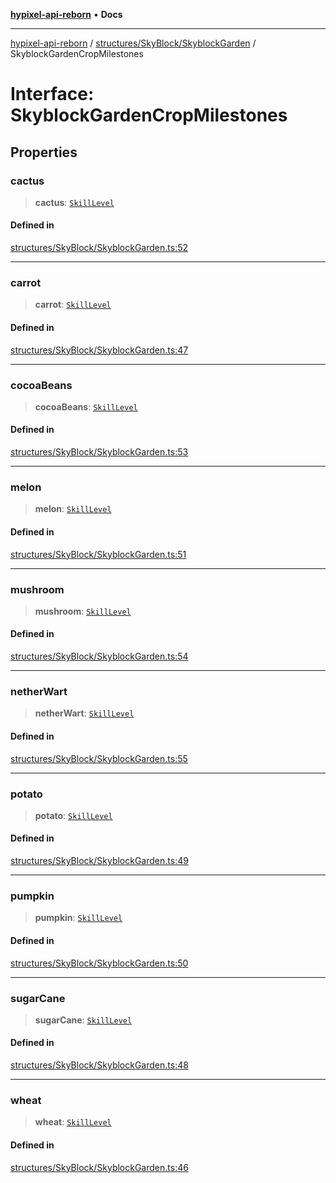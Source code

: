 [**hypixel-api-reborn**](../../../../README.md) • **Docs**

***

[hypixel-api-reborn](../../../../modules.md) / [structures/SkyBlock/SkyblockGarden](../README.md) / SkyblockGardenCropMilestones

# Interface: SkyblockGardenCropMilestones

## Properties

### cactus

> **cactus**: [`SkillLevel`](../../SkyblockMemberTypes/interfaces/SkillLevel.md)

#### Defined in

[structures/SkyBlock/SkyblockGarden.ts:52](https://github.com/Kathund/REBORN-docs-TEST/blob/226e7f6a62bb6bca87ef0828ac84e9098d59f860/src/structures/SkyBlock/SkyblockGarden.ts#L52)

***

### carrot

> **carrot**: [`SkillLevel`](../../SkyblockMemberTypes/interfaces/SkillLevel.md)

#### Defined in

[structures/SkyBlock/SkyblockGarden.ts:47](https://github.com/Kathund/REBORN-docs-TEST/blob/226e7f6a62bb6bca87ef0828ac84e9098d59f860/src/structures/SkyBlock/SkyblockGarden.ts#L47)

***

### cocoaBeans

> **cocoaBeans**: [`SkillLevel`](../../SkyblockMemberTypes/interfaces/SkillLevel.md)

#### Defined in

[structures/SkyBlock/SkyblockGarden.ts:53](https://github.com/Kathund/REBORN-docs-TEST/blob/226e7f6a62bb6bca87ef0828ac84e9098d59f860/src/structures/SkyBlock/SkyblockGarden.ts#L53)

***

### melon

> **melon**: [`SkillLevel`](../../SkyblockMemberTypes/interfaces/SkillLevel.md)

#### Defined in

[structures/SkyBlock/SkyblockGarden.ts:51](https://github.com/Kathund/REBORN-docs-TEST/blob/226e7f6a62bb6bca87ef0828ac84e9098d59f860/src/structures/SkyBlock/SkyblockGarden.ts#L51)

***

### mushroom

> **mushroom**: [`SkillLevel`](../../SkyblockMemberTypes/interfaces/SkillLevel.md)

#### Defined in

[structures/SkyBlock/SkyblockGarden.ts:54](https://github.com/Kathund/REBORN-docs-TEST/blob/226e7f6a62bb6bca87ef0828ac84e9098d59f860/src/structures/SkyBlock/SkyblockGarden.ts#L54)

***

### netherWart

> **netherWart**: [`SkillLevel`](../../SkyblockMemberTypes/interfaces/SkillLevel.md)

#### Defined in

[structures/SkyBlock/SkyblockGarden.ts:55](https://github.com/Kathund/REBORN-docs-TEST/blob/226e7f6a62bb6bca87ef0828ac84e9098d59f860/src/structures/SkyBlock/SkyblockGarden.ts#L55)

***

### potato

> **potato**: [`SkillLevel`](../../SkyblockMemberTypes/interfaces/SkillLevel.md)

#### Defined in

[structures/SkyBlock/SkyblockGarden.ts:49](https://github.com/Kathund/REBORN-docs-TEST/blob/226e7f6a62bb6bca87ef0828ac84e9098d59f860/src/structures/SkyBlock/SkyblockGarden.ts#L49)

***

### pumpkin

> **pumpkin**: [`SkillLevel`](../../SkyblockMemberTypes/interfaces/SkillLevel.md)

#### Defined in

[structures/SkyBlock/SkyblockGarden.ts:50](https://github.com/Kathund/REBORN-docs-TEST/blob/226e7f6a62bb6bca87ef0828ac84e9098d59f860/src/structures/SkyBlock/SkyblockGarden.ts#L50)

***

### sugarCane

> **sugarCane**: [`SkillLevel`](../../SkyblockMemberTypes/interfaces/SkillLevel.md)

#### Defined in

[structures/SkyBlock/SkyblockGarden.ts:48](https://github.com/Kathund/REBORN-docs-TEST/blob/226e7f6a62bb6bca87ef0828ac84e9098d59f860/src/structures/SkyBlock/SkyblockGarden.ts#L48)

***

### wheat

> **wheat**: [`SkillLevel`](../../SkyblockMemberTypes/interfaces/SkillLevel.md)

#### Defined in

[structures/SkyBlock/SkyblockGarden.ts:46](https://github.com/Kathund/REBORN-docs-TEST/blob/226e7f6a62bb6bca87ef0828ac84e9098d59f860/src/structures/SkyBlock/SkyblockGarden.ts#L46)
